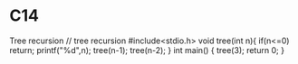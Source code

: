 # C14
Tree recursion 
// tree recursion 
#include<stdio.h>
void tree(int n){
if(n<=0) return;
printf("%d",n);
tree(n-1);
tree(n-2);
}
int main()
{
tree(3);
return 0;
}
